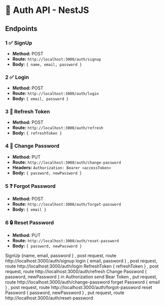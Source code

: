 # 🔐 Auth API - NestJS

## Endpoints

### 1 ✅ SignUp
- **Method:** POST  
- **Route:** `http://localhost:3000/auth/signup`  
- **Body:** `{ name, email, password }`

### 2 ✅ Login
- **Method:** POST  
- **Route:** `http://localhost:3000/auth/login`  
- **Body:** `{ email, password }`

### 3 🔄 Refresh Token
- **Method:** POST  
- **Route:** `http://localhost:3000/auth/refresh`  
- **Body:** `{ refreshToken }`

### 4 🔁 Change Password
- **Method:** PUT  
- **Route:** `http://localhost:3000/auth/change-password`  
- **Headers:** `Authorization: Bearer <accessToken>`  
- **Body:** `{ password, newPassword }`

### 5 ❓ Forgot Password
- **Method:** POST  
- **Route:** `http://localhost:3000/auth/forgot-password`  
- **Body:** `{ email }`

### 6 🔒 Reset Password
- **Method:** PUT  
- **Route:** `http://localhost:3000/auth/reset-password`  
- **Body:** `{ password, newPassword }`





SignUp  {name, email, password } ,  post request, route http://localhost:3000/auth/signup
login  { email, password } ,  post request, route http://localhost:3000/auth/login
RefreshToken { refreshToken } ,  post request, route http://localhost:3000/auth/refresh
Change Password { password, newPassword } in Authorization send Bear Token ,  put request, route http://localhost:3000/auth/change-password
forget Password { email } ,  post request, route http://localhost:3000/auth/forgot-password
reset Password { password, newPassword } ,  put request, route http://localhost:3000/auth/reset-password